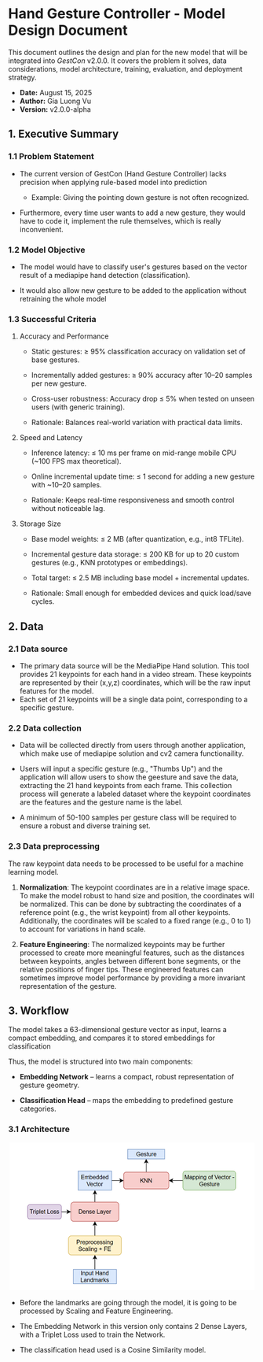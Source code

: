 # Hand Gesture Controller - Model Design Document

This document outlines the design and plan for the new model that will be integrated into *GestCon* v2.0.0. It covers the problem it solves, data considerations, model architecture, training, evaluation, and deployment strategy.

- **Date:** August 15, 2025
- **Author:** Gia Luong Vu
- **Version:** v2.0.0-alpha

## 1. Executive Summary
### 1.1 Problem Statement

- The current version of GestCon (Hand Gesture Controller) lacks precision when applying rule-based model into prediction
    - Example: Giving the pointing down gesture is not often recognized.

- Furthermore, every time user wants to add a new gesture, they would have to code it, implement the rule themselves, which is really inconvenient.

### 1.2 Model Objective

- The model would have to classify user's gestures based on the vector result of a mediapipe hand detection (classification). 

- It would also allow new gesture to be added to the application without retraining the whole model

### 1.3 Successful Criteria

1. Accuracy and Performance
    - Static gestures: ≥ 95% classification accuracy on validation set of base gestures.

    - Incrementally added gestures: ≥ 90% accuracy after 10–20 samples per new gesture.

    - Cross-user robustness: Accuracy drop ≤ 5% when tested on unseen users (with generic training).

    - Rationale: Balances real-world variation with practical data limits.


2. Speed and Latency
    - Inference latency: ≤ 10 ms per frame on mid-range mobile CPU (~100 FPS max theoretical).

    - Online incremental update time: ≤ 1 second for adding a new gesture with ~10–20 samples.

    - Rationale: Keeps real-time responsiveness and smooth control without noticeable lag.

3. Storage Size
    - Base model weights: ≤ 2 MB (after quantization, e.g., int8 TFLite).

    - Incremental gesture data storage: ≤ 200 KB for up to 20 custom gestures (e.g., KNN prototypes or embeddings).

    - Total target: ≤ 2.5 MB including base model + incremental updates.

    - Rationale: Small enough for embedded devices and quick load/save cycles.



## 2. Data

### 2.1 Data source

- The primary data source will be the MediaPipe Hand solution. This tool provides 21 keypoints for each hand in a video stream. These keypoints are represented by their (x,y,z) coordinates, which will be the raw input features for the model. 
- Each set of 21 keypoints will be a single data point, corresponding to a specific gesture.

### 2.2 Data collection

- Data will be collected directly from users through another application, which make use of mediapipe solution and cv2 camera functionaility. 

- Users will input a specific gesture (e.g., "Thumbs Up") and the application will allow users to show the geesture and save the data, extracting the 21 hand keypoints from each frame. This collection process will generate a labeled dataset where the keypoint coordinates are the features and the gesture name is the label. 

- A minimum of 50-100 samples per gesture class will be required to ensure a robust and diverse training set.

### 2.3 Data preprocessing

The raw keypoint data needs to be processed to be useful for a machine learning model.

1. **Normalization**: The keypoint coordinates are in a relative image space. To make the model robust to hand size and position, the coordinates will be normalized. This can be done by subtracting the coordinates of a reference point (e.g., the wrist keypoint) from all other keypoints. Additionally, the coordinates will be scaled to a fixed range (e.g., 0 to 1) to account for variations in hand scale.

2. **Feature Engineering**: The normalized keypoints may be further processed to create more meaningful features, such as the distances between keypoints, angles between different bone segments, or the relative positions of finger tips. These engineered features can sometimes improve model performance by providing a more invariant representation of the gesture.


## 3. Workflow

The model takes a 63-dimensional gesture vector as input, learns a compact embedding, and compares it to stored embeddings for classification

Thus, the model is structured into two main components:

- **Embedding Network** – learns a compact, robust representation of gesture geometry.

- **Classification Head** – maps the embedding to predefined gesture categories.

### 3.1 Architecture

<p align="center">
    <img src="../../assets/Model-Architecture.png" alt="Model Architecture" width="500">
</p>

- Before the landmarks are going through the model, it is going to be processed by Scaling and Feature Engineering.

- The Embedding Network in this version only contains 2 Dense Layers, with a Triplet Loss used to train the Network.

- The classification head used is a Cosine Similarity model.